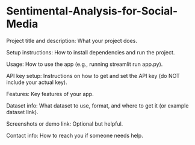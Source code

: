 # Sentimental-Analysis-for-Social-Media

Project title and description: What your project does.

Setup instructions: How to install dependencies and run the project.

Usage: How to use the app (e.g., running streamlit run app.py).

API key setup: Instructions on how to get and set the API key (do NOT include your actual key).

Features: Key features of your app.

Dataset info: What dataset to use, format, and where to get it (or example dataset link).

Screenshots or demo link: Optional but helpful.

Contact info: How to reach you if someone needs help.
